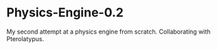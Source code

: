 Physics-Engine-0.2
==================

My second attempt at a physics engine from scratch. Collaborating with Pterolatypus.
